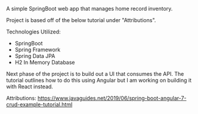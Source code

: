 A simple SpringBoot web app that manages home record inventory. 

Project is based off of the below tutorial under "Attributions".

Technologies Utilized:
- SpringBoot
- Spring Framework
- Spring Data JPA
- H2 In Memory Database


Next phase of the project is to build out a UI that consumes the API. The tutorial outlines how to do this using Angular but I am working on building it with React instead.






Attributions:
https://www.javaguides.net/2019/06/spring-boot-angular-7-crud-example-tutorial.html
